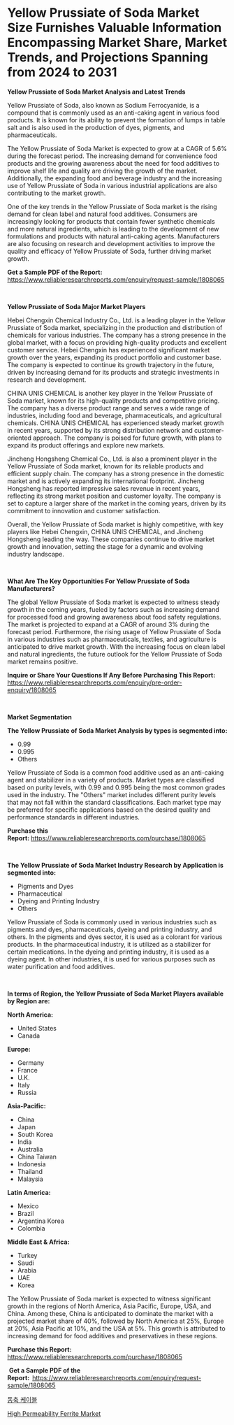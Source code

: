 <p><h1>Yellow Prussiate of Soda Market Size Furnishes Valuable Information Encompassing Market Share, Market Trends, and Projections Spanning from 2024 to 2031</h1></p><p><strong>Yellow Prussiate of Soda Market Analysis and Latest Trends</strong></p>
<p><p>Yellow Prussiate of Soda, also known as Sodium Ferrocyanide, is a compound that is commonly used as an anti-caking agent in various food products. It is known for its ability to prevent the formation of lumps in table salt and is also used in the production of dyes, pigments, and pharmaceuticals.</p><p>The Yellow Prussiate of Soda Market is expected to grow at a CAGR of 5.6% during the forecast period. The increasing demand for convenience food products and the growing awareness about the need for food additives to improve shelf life and quality are driving the growth of the market. Additionally, the expanding food and beverage industry and the increasing use of Yellow Prussiate of Soda in various industrial applications are also contributing to the market growth.</p><p>One of the key trends in the Yellow Prussiate of Soda market is the rising demand for clean label and natural food additives. Consumers are increasingly looking for products that contain fewer synthetic chemicals and more natural ingredients, which is leading to the development of new formulations and products with natural anti-caking agents. Manufacturers are also focusing on research and development activities to improve the quality and efficacy of Yellow Prussiate of Soda, further driving market growth.</p></p>
<p><strong>Get a Sample PDF of the Report:&nbsp;</strong> <a href="https://www.reliableresearchreports.com/enquiry/request-sample/1808065">https://www.reliableresearchreports.com/enquiry/request-sample/1808065</a></p>
<p>&nbsp;</p>
<p><strong>Yellow Prussiate of Soda Major Market Players</strong></p>
<p><p>Hebei Chengxin Chemical Industry Co., Ltd. is a leading player in the Yellow Prussiate of Soda market, specializing in the production and distribution of chemicals for various industries. The company has a strong presence in the global market, with a focus on providing high-quality products and excellent customer service. Hebei Chengxin has experienced significant market growth over the years, expanding its product portfolio and customer base. The company is expected to continue its growth trajectory in the future, driven by increasing demand for its products and strategic investments in research and development.</p><p>CHINA UNIS CHEMICAL is another key player in the Yellow Prussiate of Soda market, known for its high-quality products and competitive pricing. The company has a diverse product range and serves a wide range of industries, including food and beverage, pharmaceuticals, and agricultural chemicals. CHINA UNIS CHEMICAL has experienced steady market growth in recent years, supported by its strong distribution network and customer-oriented approach. The company is poised for future growth, with plans to expand its product offerings and explore new markets.</p><p>Jincheng Hongsheng Chemical Co., Ltd. is also a prominent player in the Yellow Prussiate of Soda market, known for its reliable products and efficient supply chain. The company has a strong presence in the domestic market and is actively expanding its international footprint. Jincheng Hongsheng has reported impressive sales revenue in recent years, reflecting its strong market position and customer loyalty. The company is set to capture a larger share of the market in the coming years, driven by its commitment to innovation and customer satisfaction.</p><p>Overall, the Yellow Prussiate of Soda market is highly competitive, with key players like Hebei Chengxin, CHINA UNIS CHEMICAL, and Jincheng Hongsheng leading the way. These companies continue to drive market growth and innovation, setting the stage for a dynamic and evolving industry landscape.</p></p>
<p>&nbsp;</p>
<p><strong>What Are The Key Opportunities For Yellow Prussiate of Soda Manufacturers?</strong></p>
<p><p>The global Yellow Prussiate of Soda market is expected to witness steady growth in the coming years, fueled by factors such as increasing demand for processed food and growing awareness about food safety regulations. The market is projected to expand at a CAGR of around 3% during the forecast period. Furthermore, the rising usage of Yellow Prussiate of Soda in various industries such as pharmaceuticals, textiles, and agriculture is anticipated to drive market growth. With the increasing focus on clean label and natural ingredients, the future outlook for the Yellow Prussiate of Soda market remains positive.</p></p>
<p><strong>Inquire or Share Your Questions If Any Before Purchasing This Report:</strong> <a href="https://www.reliableresearchreports.com/enquiry/pre-order-enquiry/1808065">https://www.reliableresearchreports.com/enquiry/pre-order-enquiry/1808065</a></p>
<p>&nbsp;</p>
<p><strong>Market Segmentation</strong></p>
<p><strong>The Yellow Prussiate of Soda Market Analysis by types is segmented into:</strong></p>
<p><ul><li>0.99</li><li>0.995</li><li>Others</li></ul></p>
<p><p>Yellow Prussiate of Soda is a common food additive used as an anti-caking agent and stabilizer in a variety of products. Market types are classified based on purity levels, with 0.99 and 0.995 being the most common grades used in the industry. The "Others" market includes different purity levels that may not fall within the standard classifications. Each market type may be preferred for specific applications based on the desired quality and performance standards in different industries.</p></p>
<p><strong>Purchase this Report:&nbsp;</strong><a href="https://www.reliableresearchreports.com/purchase/1808065">https://www.reliableresearchreports.com/purchase/1808065</a></p>
<p>&nbsp;</p>
<p><strong>The Yellow Prussiate of Soda Market Industry Research by Application is segmented into:</strong></p>
<p><ul><li>Pigments and Dyes</li><li>Pharmaceutical</li><li>Dyeing and Printing Industry</li><li>Others</li></ul></p>
<p><p>Yellow Prussiate of Soda is commonly used in various industries such as pigments and dyes, pharmaceuticals, dyeing and printing industry, and others. In the pigments and dyes sector, it is used as a colorant for various products. In the pharmaceutical industry, it is utilized as a stabilizer for certain medications. In the dyeing and printing industry, it is used as a dyeing agent. In other industries, it is used for various purposes such as water purification and food additives.</p></p>
<p>&nbsp;</p>
<p><strong>In terms of Region, the Yellow Prussiate of Soda Market Players available by Region are:</strong></p>
<p>
    <p> <strong> North America: </strong>
        <ul>
            <li>United States</li>
            <li>Canada</li>
        </ul>
        </p> 
    <p> <strong> Europe: </strong>
        <ul>
            <li>Germany</li>
            <li>France</li>
            <li>U.K.</li>
            <li>Italy</li>
            <li>Russia</li>
        </ul>
        </p> 
    <p> <strong> Asia-Pacific: </strong>
        <ul>
            <li>China</li>
            <li>Japan</li>
            <li>South Korea</li>
            <li>India</li>
            <li>Australia</li>
            <li>China Taiwan</li>
            <li>Indonesia</li>
            <li>Thailand</li>
            <li>Malaysia</li>
        </ul>
        </p> 
    <p> <strong> Latin America: </strong>
        <ul>
            <li>Mexico</li>
            <li>Brazil</li>
            <li>Argentina Korea</li>
            <li>Colombia</li>
        </ul>
        </p> 
    <p> <strong> Middle East & Africa: </strong>
        <ul>
            <li>Turkey</li>
            <li>Saudi</li>
            <li>Arabia</li>
            <li>UAE</li>
            <li>Korea</li>
        </ul>
    </p>
    </p>
<p><p>The Yellow Prussiate of Soda market is expected to witness significant growth in the regions of North America, Asia Pacific, Europe, USA, and China. Among these, China is anticipated to dominate the market with a projected market share of 40%, followed by North America at 25%, Europe at 20%, Asia Pacific at 10%, and the USA at 5%. This growth is attributed to increasing demand for food additives and preservatives in these regions.</p></p>
<p><strong>Purchase this Report: </strong><a href="https://www.reliableresearchreports.com/purchase/1808065">https://www.reliableresearchreports.com/purchase/1808065</a></p>
<p>&nbsp;<strong>Get a Sample PDF of the Report:&nbsp;&nbsp;</strong><a href="https://www.reliableresearchreports.com/enquiry/request-sample/1808065">https://www.reliableresearchreports.com/enquiry/request-sample/1808065</a></p>
<p><strong></strong></p>
<p><p><a href="https://github.com/oajzkywllm460/Market-Research-Report-List-1/blob/main/5839969192028.md">동축 케이블</a></p><p><a href="https://github.com/CliffMedina6/Market-Research-Report-List-3/blob/main/high-permeability-ferrite-market.md">High Permeability Ferrite Market</a></p></p>